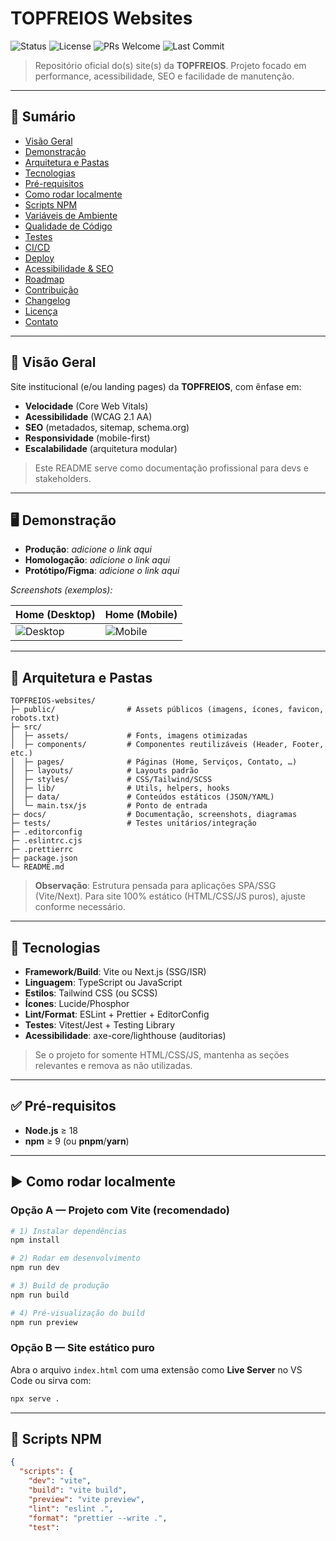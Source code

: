 # TOPFREIOS Websites

![Status](https://img.shields.io/badge/status-active-success)
![License](https://img.shields.io/badge/license-MIT-blue)
![PRs Welcome](https://img.shields.io/badge/PRs-welcome-brightgreen)
![Last Commit](https://img.shields.io/github/last-commit/SEU_USUARIO/TOPFREIOS-websites)

> Repositório oficial do(s) site(s) da **TOPFREIOS**. Projeto focado em performance, acessibilidade, SEO e facilidade de manutenção.

---

## 📌 Sumário

* [Visão Geral](#-visão-geral)
* [Demonstração](#-demonstração)
* [Arquitetura e Pastas](#-arquitetura-e-pastas)
* [Tecnologias](#-tecnologias)
* [Pré-requisitos](#-pré-requisitos)
* [Como rodar localmente](#-como-rodar-localmente)
* [Scripts NPM](#-scripts-npm)
* [Variáveis de Ambiente](#-variáveis-de-ambiente)
* [Qualidade de Código](#-qualidade-de-código)
* [Testes](#-testes)
* [CI/CD](#-cicd)
* [Deploy](#-deploy)
* [Acessibilidade & SEO](#-acessibilidade--seo)
* [Roadmap](#-roadmap)
* [Contribuição](#-contribuição)
* [Changelog](#-changelog)
* [Licença](#-licença)
* [Contato](#-contato)

---

## 🎯 Visão Geral

Site institucional (e/ou landing pages) da **TOPFREIOS**, com ênfase em:

* **Velocidade** (Core Web Vitals)
* **Acessibilidade** (WCAG 2.1 AA)
* **SEO** (metadados, sitemap, schema.org)
* **Responsividade** (mobile-first)
* **Escalabilidade** (arquitetura modular)

> Este README serve como documentação profissional para devs e stakeholders.

---

## 🖥️ Demonstração

* **Produção**: *adicione o link aqui*
* **Homologação**: *adicione o link aqui*
* **Protótipo/Figma**: *adicione o link aqui*

*Screenshots (exemplos):*

| Home (Desktop)                                  | Home (Mobile)                                 |
| ----------------------------------------------- | --------------------------------------------- |
| ![Desktop](./docs/screenshots/home-desktop.png) | ![Mobile](./docs/screenshots/home-mobile.png) |

---

## 🧱 Arquitetura e Pastas

```
TOPFREIOS-websites/
├─ public/                # Assets públicos (imagens, ícones, favicon, robots.txt)
├─ src/
│  ├─ assets/             # Fonts, imagens otimizadas
│  ├─ components/         # Componentes reutilizáveis (Header, Footer, etc.)
│  ├─ pages/              # Páginas (Home, Serviços, Contato, …)
│  ├─ layouts/            # Layouts padrão
│  ├─ styles/             # CSS/Tailwind/SCSS
│  ├─ lib/                # Utils, helpers, hooks
│  ├─ data/               # Conteúdos estáticos (JSON/YAML)
│  └─ main.tsx/js         # Ponto de entrada
├─ docs/                  # Documentação, screenshots, diagramas
├─ tests/                 # Testes unitários/integração
├─ .editorconfig
├─ .eslintrc.cjs
├─ .prettierrc
├─ package.json
└─ README.md
```

> **Observação**: Estrutura pensada para aplicações SPA/SSG (Vite/Next). Para site 100% estático (HTML/CSS/JS puros), ajuste conforme necessário.

---

## 🧰 Tecnologias

* **Framework/Build**: Vite ou Next.js (SSG/ISR)
* **Linguagem**: TypeScript ou JavaScript
* **Estilos**: Tailwind CSS (ou SCSS)
* **Ícones**: Lucide/Phosphor
* **Lint/Format**: ESLint + Prettier + EditorConfig
* **Testes**: Vitest/Jest + Testing Library
* **Acessibilidade**: axe-core/lighthouse (auditorias)

> Se o projeto for somente HTML/CSS/JS, mantenha as seções relevantes e remova as não utilizadas.

---

## ✅ Pré-requisitos

* **Node.js** ≥ 18
* **npm** ≥ 9 (ou **pnpm**/**yarn**)

---

## ▶️ Como rodar localmente

### Opção A — Projeto com Vite (recomendado)

```bash
# 1) Instalar dependências
npm install

# 2) Rodar em desenvolvimento
npm run dev

# 3) Build de produção
npm run build

# 4) Pré-visualização do build
npm run preview
```

### Opção B — Site estático puro

Abra o arquivo `index.html` com uma extensão como **Live Server** no VS Code ou sirva com:

```bash
npx serve .
```

---

## 📜 Scripts NPM

```json
{
  "scripts": {
    "dev": "vite",
    "build": "vite build",
    "preview": "vite preview",
    "lint": "eslint .",
    "format": "prettier --write .",
    "test":
```
